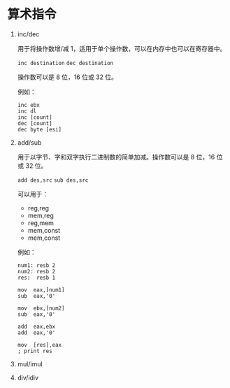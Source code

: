 # 算术指令

1. inc/dec

   用于将操作数增/减 1，适用于单个操作数，可以在内存中也可以在寄存器中。

   `inc destination`
   `dec destination`

   操作数可以是 8 位，16 位或 32 位。

   例如：

   ```assembly
   inc ebx
   inc dl
   inc [count]
   dec [count]
   dec byte [esi]
   ```

2. add/sub

   用于以字节、字和双字执行二进制数的简单加减。操作数可以是 8 位，16 位或 32 位。

   `add des,src`
   `sub des,src`

   可以用于：

   - reg,reg
   - mem,reg
   - reg,mem
   - mem,const
   - mem,const

   例如：
   ```assembly
   num1: resb 2
   num2: resb 2
   res:  resb 1

   mov  eax,[num1]
   sub  eax,'0'

   mov  ebx,[num2]
   sub  eax,'0'

   add  eax,ebx
   add  eax,'0'
   
   mov  [res],eax
   ; print res
   ```

3. mul/imul
4. div/idiv
